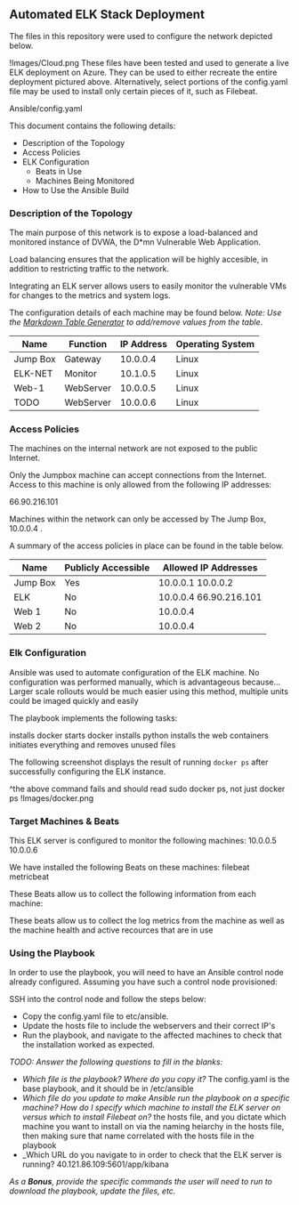## Automated ELK Stack Deployment

The files in this repository were used to configure the network depicted below.

!Images/Cloud.png
These files have been tested and used to generate a live ELK deployment on Azure. They can be used to either recreate the entire deployment pictured above. Alternatively, select portions of the config.yaml file may be used to install only certain pieces of it, such as Filebeat.

  Ansible/config.yaml

This document contains the following details:
- Description of the Topology
- Access Policies
- ELK Configuration
  - Beats in Use
  - Machines Being Monitored
- How to Use the Ansible Build


### Description of the Topology

The main purpose of this network is to expose a load-balanced and monitored instance of DVWA, the D*mn Vulnerable Web Application.

Load balancing ensures that the application will be highly accesible, in addition to restricting traffic to the network.


Integrating an ELK server allows users to easily monitor the vulnerable VMs for changes to the metrics and system logs.


The configuration details of each machine may be found below.
_Note: Use the [Markdown Table Generator](http://www.tablesgenerator.com/markdown_tables) to add/remove values from the table_.

| Name     | Function | IP Address | Operating System |
|----------|----------|------------|------------------|
| Jump Box | Gateway  | 10.0.0.4   | Linux            |
| ELK-NET  | Monitor  | 10.1.0.5   | Linux            |
| Web-1    | WebServer| 10.0.0.5   | Linux            |
| TODO     | WebServer| 10.0.0.6   | Linux            |

### Access Policies

The machines on the internal network are not exposed to the public Internet. 

Only the Jumpbox machine can accept connections from the Internet. Access to this machine is only allowed from the following IP addresses:
	
66.90.216.101

Machines within the network can only be accessed by The Jump Box, 10.0.0.4 .


A summary of the access policies in place can be found in the table below.

| Name     | Publicly Accessible | Allowed IP Addresses |
|----------|---------------------|----------------------|
| Jump Box | Yes                 | 10.0.0.1 10.0.0.2    |
| ELK      | No                  |10.0.0.4 66.90.216.101|
| Web 1    | No                  | 10.0.0.4             |
| Web 2    | No                  | 10.0.0.4             |

### Elk Configuration

Ansible was used to automate configuration of the ELK machine. No configuration was performed manually, which is advantageous because...
Larger scale rollouts would be much easier using this method, multiple units could be imaged quickly and easily

The playbook implements the following tasks:

installs docker
starts docker
installs python
installs the web containers
initiates everything and removes unused files

The following screenshot displays the result of running `docker ps` after successfully configuring the ELK instance.

^the above command fails and should read sudo docker ps, not just docker ps
!Images/docker.png


### Target Machines & Beats
This ELK server is configured to monitor the following machines:
10.0.0.5
10.0.0.6

We have installed the following Beats on these machines:
filebeat
metricbeat

These Beats allow us to collect the following information from each machine:

These beats allow us to collect the log metrics from the machine as well as the machine health and active recources that are in use



### Using the Playbook
In order to use the playbook, you will need to have an Ansible control node already configured. Assuming you have such a control node provisioned: 

SSH into the control node and follow the steps below:
- Copy the config.yaml file to etc/ansible.
- Update the hosts file to include the webservers and their correct IP's
- Run the playbook, and navigate to the affected machines to check that the installation worked as expected.

_TODO: Answer the following questions to fill in the blanks:_
- _Which file is the playbook? Where do you copy it?_ The config.yaml is the base playbook, and it should be in /etc/ansible  
- _Which file do you update to make Ansible run the playbook on a specific machine? How do I specify which machine to install the ELK server on versus which to install Filebeat on?_ the hosts file, and you dictate which machine you want to install on via the naming heiarchy in the hosts file, then making sure that name correlated with the hosts file in the playbook
- _Which URL do you navigate to in order to check that the ELK server is running?
40.121.86.109:5601/app/kibana

_As a **Bonus**, provide the specific commands the user will need to run to download the playbook, update the files, etc._
